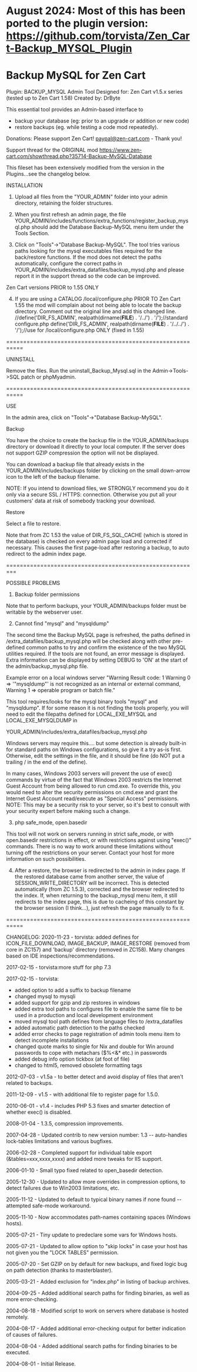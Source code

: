 # August 2024: Most of this has been ported to the plugin version: https://github.com/torvista/Zen_Cart-Backup_MYSQL_Plugin

# Backup MySQL for Zen Cart

Plugin: BACKUP_MYSQL Admin Tool 
Designed for: Zen Cart v1.5.x series (tested up to Zen Cart 1.58)
Created by: DrByte

This essential tool provides an Admin-based interface to 
- backup your database (eg: prior to an upgrade or addition or new code) 
- restore backups (eg. while testing a code mod repeatedly).

Donations:  Please support Zen Cart!  paypal@zen-cart.com  - Thank you!

Support thread for the ORIGINAL mod
https://www.zen-cart.com/showthread.php?35714-Backup-MySQL-Database

This fileset has been extensively modified from the version in the Plugins...see the changelog below.

INSTALLATION

1) Upload all files from the "YOUR_ADMIN" folder into your admin directory, retaining the folder structures.

2) When you first refresh an admin page, the file
YOUR_ADMIN/includes/functions/extra_functions/register_backup_mysql.php
should add the Database Backup-MySQL menu item under the Tools Section.

3) Click on "Tools"->"Database Backup-MySQL".
The tool tries various paths looking for the mysql executables files required for the back/restore functions.
If the mod does not detect the paths automatically, configure the correct paths in 
YOUR_ADMIN/includes/extra_datafiles/backup_mysql.php
and please report it in the support thread so the code can be improved.


Zen Cart versions PRIOR to 1.55 ONLY

4) If you are using a CATALOG /local/configure.php PRIOR TO Zen Cart 1.55 the mod will complain about not being able to locate the backup directory.
Comment out the original line and add this changed line.
//define('DIR_FS_ADMIN', realpath(dirname(__FILE__) . '/../') . '/');//standard configure.php
  define('DIR_FS_ADMIN', realpath(dirname(__FILE__) . '/../../') . '/');//use for /local/configure.php ONLY (fixed in 1.55)
  

===========================================================

UNINSTALL

Remove the files.
Run the uninstall_Backup_Mysql.sql in the Admin->Tools->SQL patch or phpMyadmin.

===========================================================

USE

In the admin area, click on "Tools"->"Database Backup-MySQL".

Backup

You have the choice to create the backup file in the YOUR_ADMIN/backups directory or download it directly to your local computer.
If the server does not support GZIP compression the option will not be displayed.

You can download a backup file that already exists in the YOUR_ADMIN/includes/backups folder by clicking on the small down-arrow icon to the left of the backup filename.

NOTE: If you intend to download files, we STRONGLY recommend you do it only via a secure SSL / HTTPS: connection. Otherwise you put all 
your customers' data at risk of somebody tracking your download.

Restore

Select a file to restore.

Note that from ZC 1.53 the value of DIR_FS_SQL_CACHE (which is stored in the database) is checked on every admin page load and corrected if necessary.
This causes the first page-load after restoring a backup, to auto redirect to the admin index page. 

=========================================================

POSSIBLE PROBLEMS

1) Backup folder permissions

Note that to perform backups, your YOUR_ADMIN/backups folder must be writable by the webserver user.

2) Cannot find "mysql" and "mysqldump"

The second time the Backup MySQL page is refreshed, the paths defined in 
/extra_datafiles/backup_mysql.php 
will be checked along with other pre-defined common paths to try and confirm the existence of the two MySQL utilities required.
If the tools are not found, an error message is displayed.
Extra information can be displayed by setting DEBUG to 'ON' at the start of the admin/backup_mysql.php
file.

Example error on a local windows server
"Warning Result code: 1
Warning 0 => '"mysqldump"' is not recognized as an internal or external command,
Warning 1 => operable program or batch file."

This tool requires/looks for the mysql binary tools "mysql" and "mysqldump".
If for some reason it is not finding the tools properly, you will need to edit the filepaths defined for LOCAL_EXE_MYSQL and LOCAL_EXE_MYSQLDUMP in

YOUR_ADMIN/includes/extra_datafiles/backup_mysql.php

Windows servers may require this.... but some detection is already built-in for standard paths on Windows configurations, so give it a try as-is first. 
Otherwise, edit the settings in the file, and it should be fine (do NOT put a trailing / in the end of the define).

In many cases, Windows 2003 servers will prevent the use of exec() commands by virtue of the fact that Windows 2003 restricts the Internet Guest Account from being allowed to run cmd.exe.  To override this, you would need to alter the security permissions on cmd.exe and grant the Internet Guest Account read/execute as "Special Access" permissions.
NOTE: This may be a security risk to your server, so it's best to consult with your security expert before making such a change.

3) php safe_mode, open.basedir

This tool will not work on servers running in strict safe_mode, or with open.basedir restrictions in effect, or with restrictions against using "exec()" commands. There is no way to work around these limitations without turning off the restrictions on your server. Contact your host for more information on such possibilities.
          
4) After a restore, the browser is redirected to the admin in index page.
If the restored database came from another server, the value of SESSION_WRITE_DIRECTORY will be incorrect. This is detected automatically (from ZC 1.5.3), corrected and the browser redirected to the index. If, when returning to the backup_mysql menu item, it still redirects to the index page, this is due to cacheing of this constant by the browser session (I think...), just refresh the page manually to fix it.

===========================================================

CHANGELOG:
2020-11-23 - torvista: added defines for ICON_FILE_DOWNLOAD, IMAGE_BACKUP, IMAGE_RESTORE (removed from core in ZC157) and 'backup' directory (removed in ZC158). Many changes based on IDE inspections/recommendations.

2017-02-15 - torvista:more stuff for php 7.3

2017-02-15 - torvista: 
- added option to add a suffix to backup filename
- changed mysql to mysqli
- added support for gzip and zip restores in windows
- added extra tool paths to configures file to enable the same file to be used in a production and local development environment
- moved mysql tool path defines from language files to /extra_datafiles
- added automatic path detection to the paths checked
- added error checks to page registration of admin tools menu item to detect incomplete installations
- changed quote marks to single for Nix and double for Win around passwords to cope with metachars ($%<&* etc.) in passwords
- added debug info option tickbox (at foot of file)
- changed to html5, removed obsolete formatting tags

2012-07-03 - v1.5a - to better detect and avoid display of files that aren't related to backups.

2011-12-09 - v1.5 - with additional file to register page for 1.5.0.

2010-06-01 - v1.4 - includes PHP 5.3 fixes and smarter detection of whether exec() is disabled.

2008-01-04 - 1.3.5, compression improvements.

2007-04-28 - Updated contrib to new version number: 1.3 -- auto-handles lock-tables limitations and various bugfixes.

2006-02-28 - Completed support for individual table export (&tables=xxx,xxxx,xxxx) and added more tweaks for IIS support.

2006-01-10 - Small typo fixed related to open_basedir detection.

2005-12-30 - Updated to allow more overrides in compression options, to detect failures due to Win2003 limitations, etc.

2005-11-12 - Updated to default to typical binary names if none found -- attempted safe-mode workaround.

2005-11-10 - Now accommodates path-names containing spaces (Windows hosts).

2005-07-21 - Tiny update to predeclare some vars for Windows hosts.

2005-07-21 - Updated to allow option to "skip locks" in case your host has not given you the "LOCK TABLES" permission.

2005-07-20 - Set GZIP on by default for new backups, and fixed logic bug on path detection (thanks to masterblaster).

2005-03-21 - Added exclusion for "index.php" in listing of backup archives.

2004-09-25 - Added additional search paths for finding binaries, as well as more error-checking.

2004-08-18 - Modified script to work on servers where database is hosted remotely.

2004-08-17 - Added additional error-checking output for better indication of causes of failures.

2004-08-04 - Added additional search paths for finding binaries to be executed.

2004-08-01 - Initial Release.
